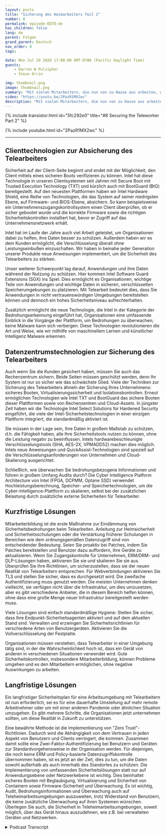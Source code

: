 ```yaml
---
layout: posts
title: "Sicherung des Heimarbeiters Teil 2"
number: 8
permalink: episode-EDT8-de
has_children: false
lang: de
parent: Folgen
grand_parent: Deutsch
nav_order: 8
tags:

date: Mon Jul 20 2020 17:00:00 GMT-0700 (Pacific Daylight Time)
guests:
    - Darren W Pulsipher
    - Steve Orrin

img: thumbnail.png
image: thumbnail.png
summary: "Mit vielen Mitarbeitern, die nun von zu Hause aus arbeiten, wie stellen Sie sicher, dass sie sicher arbeiten, aber ihnen dennoch die Flexibilität geben, die sie brauchen, um ihre Arbeit zu erledigen? In dieser Episode diskutieren Darren und der spezielle Gast Steve Orrin, CTO von Intel Federal, wie man die Intel-Technologie nutzen kann, um den Telearbeiter effektiv abzusichern."
video: "https://youtu.be/2PazR1MX2wc"
description: "Mit vielen Mitarbeitern, die nun von zu Hause aus arbeiten, wie stellen Sie sicher, dass sie sicher arbeiten, aber ihnen dennoch die Flexibilität geben, die sie brauchen, um ihre Arbeit zu erledigen? In dieser Episode diskutieren Darren und der spezielle Gast Steve Orrin, CTO von Intel Federal, wie man die Intel-Technologie nutzen kann, um den Telearbeiter effektiv abzusichern."
---
```


<div>
{% include transistor.html id="5fc292e0" title="#8 Securing the Teleworker Part 2" %}

{% include youtube.html id="2PazR1MX2wc" %}
</div>

---

## Clienttechnologien zur Absicherung des Telearbeiters

Sicherheit auf der Client-Seite beginnt und endet mit der Möglichkeit, den Client mittels eines sicheren Boots verifizieren zu können. Intel hat diese Technologie in unseren Clientsystemen seit Jahren mit Secure Boot mit Trusted Execution Technology (TXT) und kürzlich auch mit BootGuard (BtG) bereitgestellt. Auf den neuesten Plattformen haben wir Intel Hardware Shield, eine Reihe von Technologien, die das System auf seiner niedrigsten Ebene, auf Firmware- und BIOS-Ebene, absichern. So kann beispielsweise ein Unternehmenszugangskontrollsystem einen Client überprüfen, ob er sicher gebootet wurde und die korrekte Firmware sowie die richtigen Sicherheitskontrollen installiert hat, bevor er Zugriff auf das Unternehmensnetzwerk erhält.

Intel hat im Laufe der Jahre auch viel Arbeit geleistet, um Organisationen dabei zu helfen, ihre Daten besser zu schützen. Außerdem haben wir es dem Kunden ermöglicht, die Verschlüsselung überall ohne Leistungseinbußen einzuschalten. Wir haben in beinahe jeder Generation unserer Produkte neue Anweisungen implementiert, um die Sicherheit des Telearbeiters zu stärken.

Unser weiterer Schwerpunkt lag darauf, Anwendungen und ihre Daten während der Nutzung zu schützen. Hier kommen Intel Software Guard Extensions (SGX) ins Spiel. Dies ermöglicht es Organisationen, wichtige Teile von Anwendungen und wichtige Daten in sicheren, verschlüsselten Speicherumgebungen zu platzieren. Mit Telearbeit bedeutet dies, dass Sie Anwendungen in nicht vertrauenswürdigen Umgebungen bereitstellen können und dennoch ein hohes Sicherheitsniveau aufrechterhalten.

Zusätzlich ermöglicht die neue Technologie, die Intel in der Kategorie der Bedrohungserkennung eingeführt hat, Organisationen eine umfassende Einblick in die Vorgänge der Plattform, um Bedrohungen zu überwachen; keine Malware kann sich verbergen. Diese Technologien revolutionieren die Art und Weise, wie wir mithilfe von maschinellem Lernen und künstlicher Intelligenz Malware erkennen.

## Datenzentrumstechnologien zur Sicherung des Telearbeiters

Auch wenn Sie die Kunden gesichert haben, müssen Sie auch das Rechenzentrum sichern. Beide Seiten müssen geschützt werden, denn Ihr System ist nur so sicher wie das schwächste Glied. Viele der Techniken zur Sicherung des Telearbeiters ähneln der Sicherung Ihres Unternehmens: sicheres Booten, Virtualisierungssicherheit und Isolationskontrollen. Erneut ermöglichen Technologien wie Intel TXT und BootGuard das sichere Booten dieser Plattformen sowie von Rechenzentren und Cloud-Assets. In jüngster Zeit haben wir die Technologie Intel Select Solutions for Hardened Security eingeführt, die viele der Intel-Sicherheitstechnologien in einer einzigen Plattform integriert, die standardmäßig aktiviert ist.

Sie müssen in der Lage sein, Ihre Daten in großem Maßstab zu schützen, d.h. die Fähigkeit haben, alle Ihre Sicherheitstools nutzen zu können, ohne die Leistung negativ zu beeinflussen. Intels hardwarebeschleunigte Verschlüsselungstools (SHA, AES-2X, VPMADD52) machen dies möglich. Intels neue Anweisungen und QuickAssist-Technologien sind speziell auf die Verschlüsselungsanforderungen von Unternehmen und Cloud-Skalierung ausgerichtet.

Schließlich, wie überwachen Sie bedrohungsbezogene Informationen und führen in großem Umfang Audits durch? Die Cyber Intelligence Platform Architecture von Intel (FPGA, DCPMM, Optane SSD) verwendet Hochleistungsberechnung, Speicher- und Speichertechnologien, um die Cyber-Intelligence-Plattform zu skalieren, selbst bei der zusätzlichen Belastung durch zusätzliche externe Sicherheiten für Telearbeiter.

## Kurzfristige Lösungen

Mitarbeiterbildung ist die erste Maßnahme zur Eindämmung von Sicherheitsbedrohungen beim Telearbeiten. Anleitung zur Heimsicherheit und Sicherheitsschulungen oder die Verstärkung früherer Schulungen in Bereichen wie dem ordnungsgemäßen Datenzugriff sind von entscheidender Bedeutung. Seien Sie proaktiv bei Patches, indem Sie Patches bereitstellen und Benutzer dazu auffordern, ihre Geräte zu aktualisieren. Wenn Sie Zugangskontrolle für Unternehmen, ERM/DRM- und DLP-Lösungen haben, aktivieren Sie sie und skalieren Sie sie aus. Überprüfen Sie Ihre Richtlinien, um sicherzustellen, dass sie der neuen Realität von Telearbeitern entsprechen. Für Webverbindungen aktivieren Sie TLS und stellen Sie sicher, dass es durchgesetzt wird. Die zweifache Authentifizierung muss genutzt werden. Die meisten Unternehmen denken vielleicht, sie verfügen nicht über die Infrastruktur, um dies umzusetzen, aber es gibt verschiedene Anbieter, die in diesem Bereich helfen können, ohne dass eine große Menge neuer Infrastruktur bereitgestellt werden muss.

Viele Lösungen sind einfach standardmäßige Hygiene: Stellen Sie sicher, dass Ihre Endpunkt-Sicherheitsagenten aktiviert und auf dem aktuellen Stand sind. Verwalten und erzwingen Sie Sicherheitsrichtlinien für verschiedene Arten von Benutzergeräten. Aktivieren Sie die Vollverschlüsselung der Festplatte.

Organisationen müssen verstehen, dass Telearbeiter in einer Umgebung tätig sind, in der die Wahrscheinlichkeit hoch ist, dass ein Gerät von anderen in verschiedenen Situationen verwendet wird. Gute Sicherheitskontrollen, insbesondere Mitarbeiterbildung, können Probleme umgehen und es den Mitarbeitern ermöglichen, ohne negative Auswirkungen zu arbeiten.

## Langfristige Lösungen

Ein langfristiger Sicherheitsplan für eine Arbeitsumgebung mit Telearbeitern ist nun erforderlich, sei es für eine dauerhafte Umstellung auf mehr remote Arbeitnehmer oder um mit einer anderen Pandemie oder ähnlichen Situation umzugehen. Es gibt mehrere Schritte, die Organisationen jetzt unternehmen sollten, um diese Realität in Zukunft zu unterstützen.

Eine bewährte Methode ist die Implementierung von "Zero Trust"-Richtlinien. Dadurch wird die Abhängigkeit von dem Vertrauen in jeden Aspekt von Benutzern und Clients verringert, die kommen. Zusammen damit sollte eine Zwei-Faktor-Authentifizierung bei Benutzern und Geräten zur Standardvorgehensweise in der Organisation werden. Für diejenigen, die noch keine ERM und Policy-basierte Datenzugriffskontrolle übernommen haben, ist es jetzt an der Zeit, dies zu tun, um die Daten sowohl außerhalb als auch innerhalb des Standortes zu schützen. Die Implementierung von umfassenden Sicherheitslösungen statt nur auf Anwendungsebene oder Netzwerkebene ist wichtig. Dies beinhaltet sicheres Booten mit Beglaubigung, Virtualisierung und Sicherheit von Containern sowie Firmware-Sicherheit und Überwachung. Es ist wichtig, Audit, Bedrohungsinformationen und Überwachung auch auf Teleheimarbeitsumgebungen auszuweiten, trotz Widerstand von Benutzern, die keine zusätzliche Überwachung auf ihren Systemen wünschen. Überlegen Sie auch, die Sicherheit in Teleheimarbeitsumgebungen, soweit möglich, über das Gerät hinaus auszudehnen, wie z.B. bei verwalteten Geräten und Netzwerken.



<details>
<summary> Podcast Transcript </summary>

<p></p>

</details>
